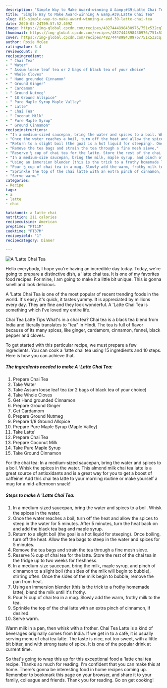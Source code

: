 ```yaml
---
description: "Simple Way to Make Award-winning A &amp;#39;Latte Chai Tea"
title: "Simple Way to Make Award-winning A &amp;#39;Latte Chai Tea"
slug: 815-simple-way-to-make-award-winning-a-and-39-latte-chai-tea
date: 2020-05-24T09:57:52.409Z
image: https://img-global.cpcdn.com/recipes/4827444898430976/751x532cq70/a-latte-chai-tea-recipe-main-photo.jpg
thumbnail: https://img-global.cpcdn.com/recipes/4827444898430976/751x532cq70/a-latte-chai-tea-recipe-main-photo.jpg
cover: https://img-global.cpcdn.com/recipes/4827444898430976/751x532cq70/a-latte-chai-tea-recipe-main-photo.jpg
author: Rosie McGee
ratingvalue: 3.4
reviewcount: 8
recipeingredient:
- " Chai Tea"
- " Water"
- " Assum loose leaf tea or 2 bags of black tea of your choice"
- " Whole Cloves"
- " Hand grounded Cinnamon"
- " Ground Ginger"
- " Cardamom"
- " Ground Nutmeg"
- " 18 Ground Allspice"
- " Pure Maple Syrup Maple Valley"
- " Latte"
- " Chai Tea"
- " Coconut Milk"
- " Pure Maple Syrup"
- " Ground Cinnamon"
recipeinstructions:
- "In a medium-sized saucepan, bring the water and spices to a boil. Whisk the spices in the water."
- "Once the water reaches a boil, turn off the heat and allow the spices to steep in the water for 5 minutes. After 5 minutes, turn the heat back on and add the black tea bag and maple syrup."
- "Return to a slight boil (the goal is a hot liquid for steeping). Once boiling, turn off the heat. Allow the tea bags to steep in the water and spices for 5 minutes."
- "Remove the tea bags and strain the tea through a fine mesh sieve."
- "Reserve ½ cup of chai tea for the latte. Store the rest of the chai tea in the fridge up to two weeks for freshness."
- "In a medium-size saucepan, bring the milk, maple syrup, and pinch of cinnamon to a slight boil (the sides of the milk will begin to bubble), stirring often. Once the sides of the milk begin to bubble, remove the pan from heat."
- "Using an immersion blender (this is the trick to a frothy homemade latte), blend the milk until it&#39;s frothy."
- "Pour ½ cup of chai tea in a mug. Slowly add the warm, frothy milk to the tea."
- "Sprinkle the top of the chai latte with an extra pinch of cinnamon, if desired."
- "Serve warm."
categories:
- Recipe
tags:
- a
- latte
- chai

katakunci: a latte chai 
nutrition: 211 calories
recipecuisine: American
preptime: "PT11M"
cooktime: "PT37M"
recipeyield: "1"
recipecategory: Dinner

---
```



![A &#39;Latte Chai Tea](https://img-global.cpcdn.com/recipes/4827444898430976/751x532cq70/a-latte-chai-tea-recipe-main-photo.jpg)

Hello everybody, I hope you're having an incredible day today. Today, we're going to prepare a distinctive dish, a &#39;latte chai tea. It is one of my favorites food recipes. For mine, I am going to make it a little bit unique. This is gonna smell and look delicious.

A &#39;Latte Chai Tea is one of the most popular of recent trending foods in the world. It's easy, it's quick, it tastes yummy. It is appreciated by millions every day. They are fine and they look wonderful. A &#39;Latte Chai Tea is something which I've loved my entire life.

Chai Tea Latte Tips What&#39;s in a chai tea? Chai tea is a black tea blend from India and literally translates to &#34;tea&#34; in Hindi. The tea is full of flavor because of its many spices, like ginger, cardamom, cinnamon, fennel, black pepper and cloves.


To get started with this particular recipe, we must prepare a few ingredients. You can cook a &#39;latte chai tea using 15 ingredients and 10 steps. Here is how you can achieve that.

<!--inarticleads1-->

##### The ingredients needed to make A &#39;Latte Chai Tea:

1. Prepare  Chai Tea
1. Take  Water
1. Take  Assum loose leaf tea (or 2 bags of black tea of your choice)
1. Take  Whole Cloves
1. Get  Hand grounded Cinnamon
1. Prepare  Ground Ginger
1. Get  Cardamom
1. Prepare  Ground Nutmeg
1. Prepare  1/8 Ground Allspice
1. Prepare  Pure Maple Syrup (Maple Valley)
1. Take  Latte&#39;
1. Prepare  Chai Tea
1. Prepare  Coconut Milk
1. Take  Pure Maple Syrup
1. Take  Ground Cinnamon


For the chai tea: In a medium-sized saucepan, bring the water and spices to a boil. Whisk the spices in the water. This almond milk chai tea latte is a great source of antioxidants and is a great way for you to get a boost of caffeine! Add this chai tea latte to your morning routine or make yourself a mug for a mid-afternoon snack! 

<!--inarticleads2-->

##### Steps to make A &#39;Latte Chai Tea:

1. In a medium-sized saucepan, bring the water and spices to a boil. Whisk the spices in the water.
1. Once the water reaches a boil, turn off the heat and allow the spices to steep in the water for 5 minutes. After 5 minutes, turn the heat back on and add the black tea bag and maple syrup.
1. Return to a slight boil (the goal is a hot liquid for steeping). Once boiling, turn off the heat. Allow the tea bags to steep in the water and spices for 5 minutes.
1. Remove the tea bags and strain the tea through a fine mesh sieve.
1. Reserve ½ cup of chai tea for the latte. Store the rest of the chai tea in the fridge up to two weeks for freshness.
1. In a medium-size saucepan, bring the milk, maple syrup, and pinch of cinnamon to a slight boil (the sides of the milk will begin to bubble), stirring often. Once the sides of the milk begin to bubble, remove the pan from heat.
1. Using an immersion blender (this is the trick to a frothy homemade latte), blend the milk until it&#39;s frothy.
1. Pour ½ cup of chai tea in a mug. Slowly add the warm, frothy milk to the tea.
1. Sprinkle the top of the chai latte with an extra pinch of cinnamon, if desired.
1. Serve warm.


Warm milk in a pan, then whisk with a frother. Chai Tea Latte is a kind of beverages originally comes from India. If we get in to a café, it is usually serving menu of chai tea latte. The taste is nice, not too sweet, with a little bit bitter, and with strong taste of spice. It is one of the popular drink at current time. 

So that's going to wrap this up for this exceptional food a &#39;latte chai tea recipe. Thanks so much for reading. I'm confident that you can make this at home. There's gonna be interesting food in home recipes coming up. Remember to bookmark this page on your browser, and share it to your family, colleague and friends. Thank you for reading. Go on get cooking!

